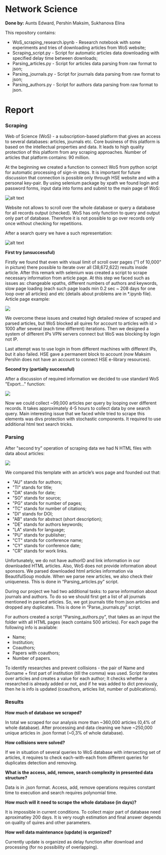 # Network Science

**Done by:** Aunts Edward, Pershin Maksim, Sukhanova Elina

This repository contains:
* WoS_scraping_research.ipynb - Research notebook with some experiments and tries of 
downloading articles from WoS website;
* Scraping_script.py - Script for automatic articles data downloading with specified
delay time between downloads;
* Parsing_articles.py - Script for articles data parsing from raw format to json;
* Parsing_journals.py - Script for journals data parsing from raw format to json;
* Parsing_authors.py - Script for authors data parsing from raw format to json.

# Report

### Scraping

Web of Science (WoS) - a subscription-based platform that gives an access to several 
databases: articles, journals etc. Core business of this platform is based on the
intellectual properties and data. It leads to high quality protection of this 
platform from any scraping approaches. Number of articles that platform contains: 90 million.

At the beginning we created a function to connect WoS from python script for 
automatic processing of sign-in steps. It is important for future discussion 
that connection is possible only through HSE website and with a personal key-pair. 
By using selenium package by xpath we found login and password forms, input data
into forms and submit to the main page of WoS:

![alt text](https://psv4.userapi.com/c848136/u167940720/docs/d9/cb0266761286/image_2019-06-27_03-47-15.png?extra=WuBJwI4ScgoZ_UxqLjLB9Dk9mfdDdlDRNEpyFw8KEjYo1CfIetePCF4ojYlrRRboQSnS7XbkJuKIWdPPa_zrJrm6idalmKVyzMDefvcDW4S0stIvdmY1eCnHT0g2je73bP2HVzU6M6o70lDHI00IZXoCCr4)

Website not allows to scroll over the whole database or query a database for all 
records output (checked). WoS has only function to query and output only part of
database. Therefore it is not possible to go over records only once without
checking for repetitions.

After a search query we have a such representation:

![alt text](https://psv4.userapi.com/c848436/u167940720/docs/d11/95e7d0687d60/image_2019-06-27_04-12-00.png?extra=qn1HHwEo_ssL1o-KrhPrgT-9k9pdLO_pnTFgl2ybHrNYWYl6WYJr73drz64eiHX8Qqi2wvYrYdaQYZY8yVr3ufmQ7LFZfk8lmT1Nm1itsEx1BZaj9AsGatPRsSr2vaihII82F0f3UIUdfiBFtbNdnRLLDfI)

**First try (unsuccessful)**

Firstly we found that even with visual limit of scroll over pages ("1 of 10,000" in picture)
there possible to iterate over all (38,672,622) results inside article. After this remark
with selenium was created a script to scrape necessary information from article page. 
At this step we faced such as issues as: changeable xpaths, different numbers of authors and 
keywords, slow page loading (each such page loads min 0.2 sec ~ 208 days for one loop over
all articles) 
and etc (details about problems are in *.ipynb file). Article page example:

![](https://psv4.userapi.com/c848032/u167940720/docs/d8/6da13a161029/image_2019-06-27_04-36-10.png?extra=BIeYHXFi21yeBUreGdNd3cKFpw84QLLuh0piktVkEAz8J89_PVTD_OowOgtNthWm3eSzFvudssuk0OVbLd6OVGbbsWPnt4QWJDITmfP-Icev7Sb7rA_K0jo_kpKl5tBo-GZ_MYsY7ZL8DhTyLVn50gS2KtM)

We overcome these issues and created
high detailed review of scraped and parsed articles, but WoS blocked all quires for account
to articles with id > 1000 after several (each time different) iterations. Then we designed a 
system of different IPs VPN servers connect but WoS was blocking by login not IP.

Last attempt was to use login in from different machines with different IPs, but it also failed.
HSE gave a permanent block to account (now Maksim Pershin does not have an account to connect 
HSE e-library resources). 

**Second try (partially successful)**

After a discussion of required information we decided to use standard WoS "Export..." function:

![](https://psv4.userapi.com/c848036/u167940720/docs/d3/28e2b7de7cd5/image_2019-06-27_04-53-15.png?extra=DndotBtBOf6nO4NTMNIPAJpRrw3iDJK2AmA3gEK5v5W5jCiS4JrcQPHRL5lBQH9TwSkQG1e57kBkkHhevdvisLtuWuufdnKpI6StCz36IV1JHrSz9RPQEYqoivDqLW8zvXLqCSCLEniHk_6zYd8A2qUh1sg)

Now we could collect ~99,000 articles per query by looping over different records.
It takes approximately 4-5 hours to collect data by one search query. Main interesting issue
that we faced while tried to scrape this elements was divs protection with stochastic components.
It required to use additional html text search tricks.

### Parsing
After "second try" operation of scraping data we had N HTML files with data about articles:

![](https://psv4.userapi.com/c848232/u167940720/docs/d8/45863a3b4de6/image_2019-06-27_08-03-29.png?extra=lNjHIBpFz8tO-M-0_B91-k9ayviqbY6YaHP-LN_BnOkl16OdTJP34nl78LwEME5jDzyMAEAyLPWwPxx5plI4Xgm6WftGeTho8wM4W3HG5hPlGutpLR6ifcvm279otltGyVQT8is51QQYl7V8CcEL4bK8GpM)

We compared this template with an article’s wos page and founded out that:
* "AU" stands for authors;
* "TI" stands for title;
* "DA" stands for date;
* "SO" stands for source;
* "PG" stands for number of pages;
* "TC" stands for number of citations;
* "DI" stands for DOI;
* "AB" stands for abstract (short description);
* "DE" stands for authors keywords;
* "LA" stands for language;
* "PU" stands for publisher;
* "CT" stands for conference name;
* "CY" stands for conference date;
* "CR" stands for work links.

Unfortunately, we do not have authorID and link information in our downloaded HTML articles. 
Also, WoS does not provide information about sponsors.
We parsed downloaded html articles information via BeautifulSoup module.
When we parse new articles, we also check their uniqueness. 
This is done in “Parsing_articles.py” script.

During our project we had two additional tasks: to parse information about journals and authors. 
To do so we should first get a list of all journals mentioned in parsed articles. 
So, we got journals title from json articles and dropped any duplicates. 
This is done in “Parse_journals.py” script.

For authors created a script "Parsing_authors.py", that takes as an input the 
folder with all HTML pages (each contains 500 articles). 
For each page the following info is available:
 * Name;
 * Institution;
 * Coauthors;
 * Papers with coauthors;
 * Number of papers.

To identify researches and prevent collisions - the pair of Name and Surname + first part of institution 
(till the comma) was used. 
Script iterates over articles and  creates a value for each author;
It checks  whether a researched is already added or not, and if he was added to dict previously,
then he is info is updated (coauthors, articles list, number of publications).

### Results

**How much of database we scraped?**

In total we scraped for our analysis more than ~360,000 articles (0,4% of whole database). 
After processing and data cleaning we have ~250,000 unique articles in .json format 
(~0,3% of whole database). 

**How collisions were solved?**

If we in situation of several queries to WoS database with intersecting set of articles, it
requires to check each-with-each from different queries for duplicates detection and removing.

**What is the access, add, remove, search complexity in presented data structure?**

Data is in .json format. Access, add, remove operations requires constant time to execution
and search requires polynomial time.

**How much will it need to scrape the whole database (in days)?**

It is impossible in current conditions. To collect major part of database need aproximatley 200 days. 
It is very rough estimation and final answer depends on quality of quires and other parameters.

**How well data maintenance (update) is organized?**

Currently update is organized as delay function after download and processing (for no possibility of overlapping).